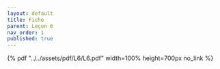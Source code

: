 ```yaml
---
layout: default
title: Fiche
parent: Leçon 6
nav_order: 1
published: true
---
```


{% pdf "../../assets/pdf/L6/L6.pdf" width=100% height=700px no_link %} 